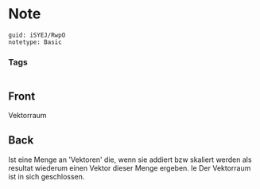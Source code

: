 # Note
```
guid: iSYEJ/RwpO
notetype: Basic
```

### Tags
```
```

## Front
Vektorraum

## Back
Ist eine Menge an 'Vektoren' die, wenn sie addiert bzw skaliert werden als resultat wiederum einen Vektor dieser Menge ergeben. Ie Der Vektorraum ist in sich geschlossen.
